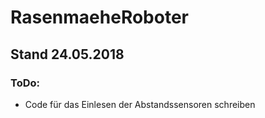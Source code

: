 # RasenmaeheRoboter
## Stand 24.05.2018

### ToDo:

* Code für das Einlesen der Abstandssensoren schreiben

